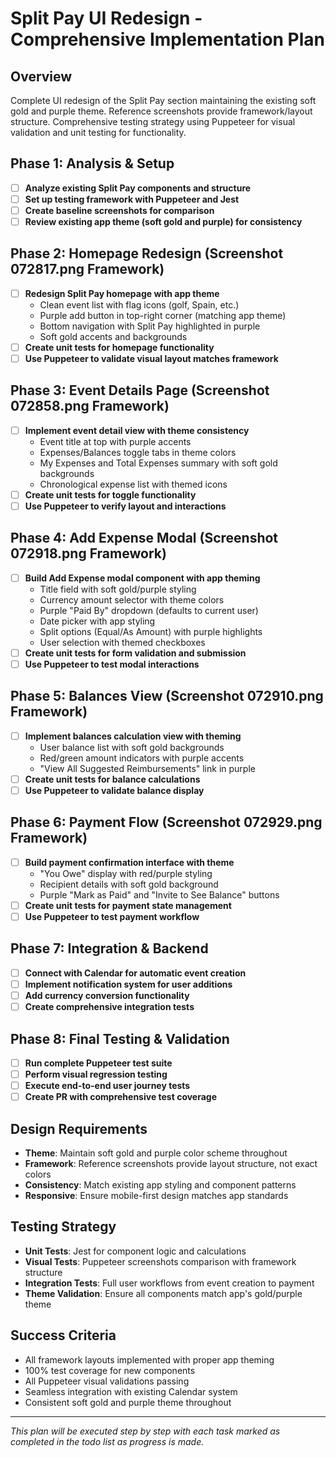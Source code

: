 # Split Pay UI Redesign - Comprehensive Implementation Plan

## Overview
Complete UI redesign of the Split Pay section maintaining the existing soft gold and purple theme. Reference screenshots provide framework/layout structure. Comprehensive testing strategy using Puppeteer for visual validation and unit testing for functionality.

## Phase 1: Analysis & Setup
- [ ] **Analyze existing Split Pay components and structure**
- [ ] **Set up testing framework with Puppeteer and Jest**
- [ ] **Create baseline screenshots for comparison**
- [ ] **Review existing app theme (soft gold and purple) for consistency**

## Phase 2: Homepage Redesign (Screenshot 072817.png Framework)
- [ ] **Redesign Split Pay homepage with app theme**
  - Clean event list with flag icons (golf, Spain, etc.)
  - Purple add button in top-right corner (matching app theme)
  - Bottom navigation with Split Pay highlighted in purple
  - Soft gold accents and backgrounds
- [ ] **Create unit tests for homepage functionality**
- [ ] **Use Puppeteer to validate visual layout matches framework**

## Phase 3: Event Details Page (Screenshot 072858.png Framework)
- [ ] **Implement event detail view with theme consistency**
  - Event title at top with purple accents
  - Expenses/Balances toggle tabs in theme colors
  - My Expenses and Total Expenses summary with soft gold backgrounds
  - Chronological expense list with themed icons
- [ ] **Create unit tests for toggle functionality**
- [ ] **Use Puppeteer to verify layout and interactions**

## Phase 4: Add Expense Modal (Screenshot 072918.png Framework)
- [ ] **Build Add Expense modal component with app theming**
  - Title field with soft gold/purple styling
  - Currency amount selector with theme colors
  - Purple "Paid By" dropdown (defaults to current user)
  - Date picker with app styling
  - Split options (Equal/As Amount) with purple highlights
  - User selection with themed checkboxes
- [ ] **Create unit tests for form validation and submission**
- [ ] **Use Puppeteer to test modal interactions**

## Phase 5: Balances View (Screenshot 072910.png Framework)
- [ ] **Implement balances calculation view with theming**
  - User balance list with soft gold backgrounds
  - Red/green amount indicators with purple accents
  - "View All Suggested Reimbursements" link in purple
- [ ] **Create unit tests for balance calculations**
- [ ] **Use Puppeteer to validate balance display**

## Phase 6: Payment Flow (Screenshot 072929.png Framework)
- [ ] **Build payment confirmation interface with theme**
  - "You Owe" display with red/purple styling
  - Recipient details with soft gold background
  - Purple "Mark as Paid" and "Invite to See Balance" buttons
- [ ] **Create unit tests for payment state management**
- [ ] **Use Puppeteer to test payment workflow**

## Phase 7: Integration & Backend
- [ ] **Connect with Calendar for automatic event creation**
- [ ] **Implement notification system for user additions**
- [ ] **Add currency conversion functionality**
- [ ] **Create comprehensive integration tests**

## Phase 8: Final Testing & Validation
- [ ] **Run complete Puppeteer test suite**
- [ ] **Perform visual regression testing**
- [ ] **Execute end-to-end user journey tests**
- [ ] **Create PR with comprehensive test coverage**

## Design Requirements
- **Theme**: Maintain soft gold and purple color scheme throughout
- **Framework**: Reference screenshots provide layout structure, not exact colors
- **Consistency**: Match existing app styling and component patterns
- **Responsive**: Ensure mobile-first design matches app standards

## Testing Strategy
- **Unit Tests**: Jest for component logic and calculations
- **Visual Tests**: Puppeteer screenshots comparison with framework structure
- **Integration Tests**: Full user workflows from event creation to payment
- **Theme Validation**: Ensure all components match app's gold/purple theme

## Success Criteria
- All framework layouts implemented with proper app theming
- 100% test coverage for new components
- All Puppeteer visual validations passing
- Seamless integration with existing Calendar system
- Consistent soft gold and purple theme throughout

---

*This plan will be executed step by step with each task marked as completed in the todo list as progress is made.*